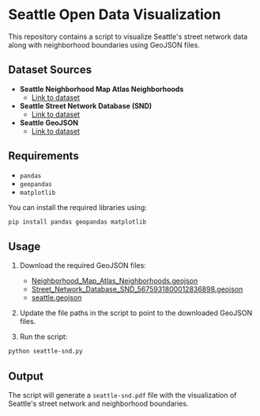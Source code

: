 # Seattle Open Data Visualization

This repository contains a script to visualize Seattle's street network data along with neighborhood boundaries using GeoJSON files.

## Dataset Sources

- **Seattle Neighborhood Map Atlas Neighborhoods**
  - [Link to dataset](https://data-seattlecitygis.opendata.arcgis.com/datasets/SeattleCityGIS::neighborhood-map-atlas-neighborhoods)
- **Seattle Street Network Database (SND)**
  - [Link to dataset](https://data-seattlecitygis.opendata.arcgis.com/datasets/street-network-database-snd-1)
- **Seattle GeoJSON**
  - [Link to dataset](https://polygons.openstreetmap.fr/get_geojson.py?id=237385&params=0)

## Requirements

- `pandas`
- `geopandas`
- `matplotlib`

You can install the required libraries using:
```bash
pip install pandas geopandas matplotlib
```

## Usage

1. Download the required GeoJSON files:
    - [Neighborhood_Map_Atlas_Neighborhoods.geojson](https://data-seattlecitygis.opendata.arcgis.com/datasets/SeattleCityGIS::neighborhood-map-atlas-neighborhoods)
    - [Street_Network_Database_SND_5675931800012836898.geojson](https://data-seattlecitygis.opendata.arcgis.com/datasets/street-network-database-snd-1)
    - [seattle.geojson](https://polygons.openstreetmap.fr/get_geojson.py?id=237385&params=0)

2. Update the file paths in the script to point to the downloaded GeoJSON files.

3. Run the script:
```bash
python seattle-snd.py
```

## Output

The script will generate a `seattle-snd.pdf` file with the visualization of Seattle's street network and neighborhood boundaries.